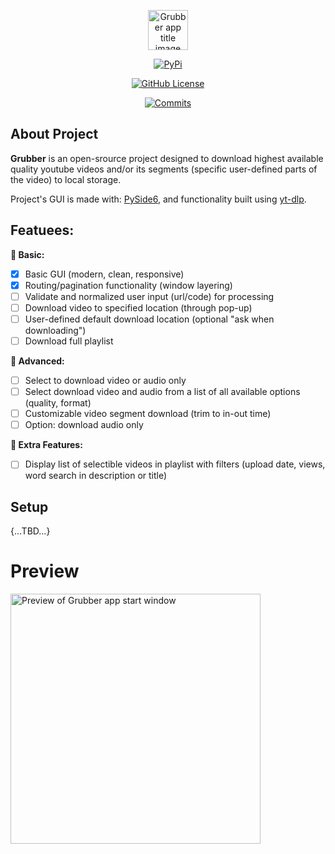 <p align="center">
    <img
        height=64
        alt="Grubber app title image"
        src="https://i.ibb.co/nf8qXRz/Grubber.png"
    />
</p>

<!-- MANPAGE: BEGIN EXCLUDED SECTION -->
<div align="center">

[![PyPi](https://img.shields.io/badge/-PyPi-blue.svg?logo=pypi&labelColor=555555&style=for-the-badge)](https://pypi.org/project/yt-dlp "PyPi YT-DLP")


[![GitHub License](https://img.shields.io/github/license/theaprox/Grubber?style=for-the-badge)](LICENSE "License")

[![Commits](https://img.shields.io/github/commit-activity/m/yt-dlp/yt-dlp?label=commits&style=for-the-badge)](https://github.com/theaprox/Grubber/commits "Commit History")

</div>
<!-- MANPAGE: END EXCLUDED SECTION -->



## About Project
**Grubber** is an open-srource project designed to download highest available quality youtube videos and/or its segments (specific user-defined parts of the video) to local storage.

Project's GUI is made with: <a href='https://pypi.org/project/PySide6/' target='_blank'>PySide6</a>, and functionality built using <a href='https://github.com/yt-dlp/yt-dlp' target='_blank'>yt-dlp</a>.

## Featuees:
**🦴 Basic:**
- [x] Basic GUI (modern, clean, responsive)
- [x] Routing/pagination functionality (window layering)
- [ ] Validate and normalized user input (url/code) for processing
- [ ] Download video to specified location (through pop-up)
- [ ] User-defined default download location (optional "ask when downloading")
- [ ] Download full playlist

**🔬 Advanced:**
- [ ] Select to download video or audio only
- [ ] Select download video and audio from a list of all available options (quality, format)
- [ ] Customizable video segment download (trim to in-out time)
- [ ] Option: download audio only

**🚀 Extra Features:**
- [ ] Display list of selectible videos in playlist with filters (upload date, views, word search in description or title)

## Setup
{...TBD...}

# Preview
<p align="left">
    <img 
        width=400
        alt="Preview of Grubber app start window"
        src="https://i.ibb.co/KF58N2V/homepage.png"
    />
</p>